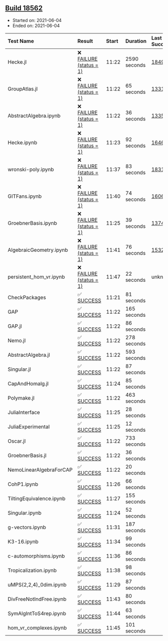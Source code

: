 ## [Build 18562](https://oscarci.mathematik.uni-kl.de/job/oscar/18562/)

* Started on: 2021-06-04
* Ended on: 2021-06-04

| Test Name    | Result | Start | Duration | Last Success | First Failure |
|:-------------|:-------|:------|:---------|:-------------|:--------------|
| Hecke.jl | ❌ [FAILURE (status = 1)](https://oscarci.mathematik.uni-kl.de/job/oscar/18562/artifact/logs/build-18562/Hecke.jl.log) | 11:22 | 2590 seconds | [18490](https://oscarci.mathematik.uni-kl.de/job/oscar/18490/) | [18491](https://oscarci.mathematik.uni-kl.de/job/oscar/18491/) |
| GroupAtlas.jl | ❌ [FAILURE (status = 1)](https://oscarci.mathematik.uni-kl.de/job/oscar/18562/artifact/logs/build-18562/GroupAtlas.jl.log) | 11:22 | 65 seconds | [13311](https://oscarci.mathematik.uni-kl.de/job/oscar/13311/) | [13312](https://oscarci.mathematik.uni-kl.de/job/oscar/13312/) |
| AbstractAlgebra.ipynb | ❌ [FAILURE (status = 1)](https://oscarci.mathematik.uni-kl.de/job/oscar/18562/artifact/logs/build-18562/AbstractAlgebra.ipynb.log) | 11:22 | 36 seconds | [13355](https://oscarci.mathematik.uni-kl.de/job/oscar/13355/) | [13356](https://oscarci.mathematik.uni-kl.de/job/oscar/13356/) |
| Hecke.ipynb | ❌ [FAILURE (status = 1)](https://oscarci.mathematik.uni-kl.de/job/oscar/18562/artifact/logs/build-18562/Hecke.ipynb.log) | 11:23 | 92 seconds | [16463](https://oscarci.mathematik.uni-kl.de/job/oscar/16463/) | [16464](https://oscarci.mathematik.uni-kl.de/job/oscar/16464/) |
| wronski-poly.ipynb | ❌ [FAILURE (status = 1)](https://oscarci.mathematik.uni-kl.de/job/oscar/18562/artifact/logs/build-18562/wronski-poly.ipynb.log) | 11:37 | 83 seconds | [18314](https://oscarci.mathematik.uni-kl.de/job/oscar/18314/) | [18315](https://oscarci.mathematik.uni-kl.de/job/oscar/18315/) |
| GITFans.ipynb | ❌ [FAILURE (status = 1)](https://oscarci.mathematik.uni-kl.de/job/oscar/18562/artifact/logs/build-18562/GITFans.ipynb.log) | 11:40 | 74 seconds | [16068](https://oscarci.mathematik.uni-kl.de/job/oscar/16068/) | [16069](https://oscarci.mathematik.uni-kl.de/job/oscar/16069/) |
| GroebnerBasis.ipynb | ❌ [FAILURE (status = 1)](https://oscarci.mathematik.uni-kl.de/job/oscar/18562/artifact/logs/build-18562/GroebnerBasis.ipynb.log) | 11:25 | 39 seconds | [13748](https://oscarci.mathematik.uni-kl.de/job/oscar/13748/) | [13749](https://oscarci.mathematik.uni-kl.de/job/oscar/13749/) |
| AlgebraicGeometry.ipynb | ❌ [FAILURE (status = 1)](https://oscarci.mathematik.uni-kl.de/job/oscar/18562/artifact/logs/build-18562/AlgebraicGeometry.ipynb.log) | 11:41 | 76 seconds | [15322](https://oscarci.mathematik.uni-kl.de/job/oscar/15322/) | [15323](https://oscarci.mathematik.uni-kl.de/job/oscar/15323/) |
| persistent_hom_vr.ipynb | ❌ [FAILURE (status = 1)](https://oscarci.mathematik.uni-kl.de/job/oscar/18562/artifact/logs/build-18562/persistent_hom_vr.ipynb.log) | 11:47 | 22 seconds | unknown | unknown |
| CheckPackages | ✅ [SUCCESS](https://oscarci.mathematik.uni-kl.de/job/oscar/18562/artifact/logs/build-18562/CheckPackages.log) | 11:21 | 81 seconds |  |  |
| GAP | ✅ [SUCCESS](https://oscarci.mathematik.uni-kl.de/job/oscar/18562/artifact/logs/build-18562/GAP.log) | 11:22 | 165 seconds |  |  |
| GAP.jl | ✅ [SUCCESS](https://oscarci.mathematik.uni-kl.de/job/oscar/18562/artifact/logs/build-18562/GAP.jl.log) | 11:22 | 86 seconds |  |  |
| Nemo.jl | ✅ [SUCCESS](https://oscarci.mathematik.uni-kl.de/job/oscar/18562/artifact/logs/build-18562/Nemo.jl.log) | 11:22 | 278 seconds |  |  |
| AbstractAlgebra.jl | ✅ [SUCCESS](https://oscarci.mathematik.uni-kl.de/job/oscar/18562/artifact/logs/build-18562/AbstractAlgebra.jl.log) | 11:22 | 593 seconds |  |  |
| Singular.jl | ✅ [SUCCESS](https://oscarci.mathematik.uni-kl.de/job/oscar/18562/artifact/logs/build-18562/Singular.jl.log) | 11:22 | 87 seconds |  |  |
| CapAndHomalg.jl | ✅ [SUCCESS](https://oscarci.mathematik.uni-kl.de/job/oscar/18562/artifact/logs/build-18562/CapAndHomalg.jl.log) | 11:24 | 85 seconds |  |  |
| Polymake.jl | ✅ [SUCCESS](https://oscarci.mathematik.uni-kl.de/job/oscar/18562/artifact/logs/build-18562/Polymake.jl.log) | 11:22 | 463 seconds |  |  |
| JuliaInterface | ✅ [SUCCESS](https://oscarci.mathematik.uni-kl.de/job/oscar/18562/artifact/logs/build-18562/JuliaInterface.log) | 11:25 | 28 seconds |  |  |
| JuliaExperimental | ✅ [SUCCESS](https://oscarci.mathematik.uni-kl.de/job/oscar/18562/artifact/logs/build-18562/JuliaExperimental.log) | 11:25 | 12 seconds |  |  |
| Oscar.jl | ✅ [SUCCESS](https://oscarci.mathematik.uni-kl.de/job/oscar/18562/artifact/logs/build-18562/Oscar.jl.log) | 11:22 | 733 seconds |  |  |
| GroebnerBasis.jl | ✅ [SUCCESS](https://oscarci.mathematik.uni-kl.de/job/oscar/18562/artifact/logs/build-18562/GroebnerBasis.jl.log) | 11:22 | 36 seconds |  |  |
| NemoLinearAlgebraForCAP | ✅ [SUCCESS](https://oscarci.mathematik.uni-kl.de/job/oscar/18562/artifact/logs/build-18562/NemoLinearAlgebraForCAP.log) | 11:22 | 20 seconds |  |  |
| CohP1.ipynb | ✅ [SUCCESS](https://oscarci.mathematik.uni-kl.de/job/oscar/18562/artifact/logs/build-18562/CohP1.ipynb.log) | 11:26 | 66 seconds |  |  |
| TiltingEquivalence.ipynb | ✅ [SUCCESS](https://oscarci.mathematik.uni-kl.de/job/oscar/18562/artifact/logs/build-18562/TiltingEquivalence.ipynb.log) | 11:27 | 155 seconds |  |  |
| Singular.ipynb | ✅ [SUCCESS](https://oscarci.mathematik.uni-kl.de/job/oscar/18562/artifact/logs/build-18562/Singular.ipynb.log) | 11:24 | 52 seconds |  |  |
| g-vectors.ipynb | ✅ [SUCCESS](https://oscarci.mathematik.uni-kl.de/job/oscar/18562/artifact/logs/build-18562/g-vectors.ipynb.log) | 11:31 | 187 seconds |  |  |
| K3-16.ipynb | ✅ [SUCCESS](https://oscarci.mathematik.uni-kl.de/job/oscar/18562/artifact/logs/build-18562/K3-16.ipynb.log) | 11:34 | 99 seconds |  |  |
| c-automorphisms.ipynb | ✅ [SUCCESS](https://oscarci.mathematik.uni-kl.de/job/oscar/18562/artifact/logs/build-18562/c-automorphisms.ipynb.log) | 11:36 | 86 seconds |  |  |
| Tropicalization.ipynb | ✅ [SUCCESS](https://oscarci.mathematik.uni-kl.de/job/oscar/18562/artifact/logs/build-18562/Tropicalization.ipynb.log) | 11:38 | 98 seconds |  |  |
| uMPS(2,2,4)_0dim.ipynb | ✅ [SUCCESS](https://oscarci.mathematik.uni-kl.de/job/oscar/18562/artifact/logs/build-18562/uMPS-2-2-4-_0dim.ipynb.log) | 11:29 | 87 seconds |  |  |
| DivFreeNotIndFree.ipynb | ✅ [SUCCESS](https://oscarci.mathematik.uni-kl.de/job/oscar/18562/artifact/logs/build-18562/DivFreeNotIndFree.ipynb.log) | 11:43 | 80 seconds |  |  |
| SymAlgIntToS4rep.ipynb | ✅ [SUCCESS](https://oscarci.mathematik.uni-kl.de/job/oscar/18562/artifact/logs/build-18562/SymAlgIntToS4rep.ipynb.log) | 11:44 | 63 seconds |  |  |
| hom_vr_complexes.ipynb | ✅ [SUCCESS](https://oscarci.mathematik.uni-kl.de/job/oscar/18562/artifact/logs/build-18562/hom_vr_complexes.ipynb.log) | 11:45 | 101 seconds |  |  |
